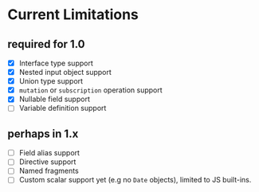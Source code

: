 # Current Limitations

## required for 1.0
- [x] Interface type support
- [x] Nested input object support
- [x] Union type support
- [x] `mutation` or `subscription` operation support
- [x] Nullable field support
- [ ] Variable definition support

## perhaps in 1.x
- [ ] Field alias support
- [ ] Directive support
- [ ] Named fragments
- [ ] Custom scalar support yet (e.g no `Date` objects), limited to JS built-ins.